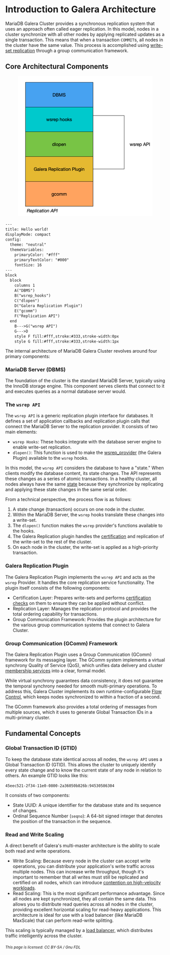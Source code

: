 # Introduction to Galera Architecture

MariaDB Galera Cluster provides a synchronous replication system that uses an approach often called eager replication. In this model, nodes in a cluster synchronize with all other nodes by applying replicated updates as a single transaction. This means that when a transaction `COMMIT`s, all nodes in the cluster have the same value. This process is accomplished using [write-set replication](certification-based-replication.md) through a group communication framework.

## Core Architectural Components

<div align="left"><figure><img src="../.gitbook/assets/replicationapi.png" alt=""><figcaption></figcaption></figure></div>

```mermaid
---
title: Hello world!
displayMode: compact
config:
  theme: "neutral"
  themeVariables:
    primaryColor: "#fff"
    primaryTextColor: "#000"
    fontSize: 16
---
block
  block
    columns 1
    A("DBMS")
    B("wsrep_hooks")
    C("dlopen")
    D("Galera Replication Plugin")
    E("gcomm")
    F("Replication API")
  end
    B--->G("wsrep API")
    G--->D
    style F fill:#fff,stroke:#333,stroke-width:0px
    style G fill:#fff,stroke:#333,stroke-width:1px
```

The internal architecture of MariaDB Galera Cluster revolves around four primary components:

### MariaDB Server (DBMS)

The foundation of the cluster is the standard MariaDB Server, typically using the InnoDB storage engine. This component serves clients that connect to it and executes queries as a normal database server would.

### The `wsrep API`

The `wsrep API` is a generic replication plugin interface for databases. It defines a set of application callbacks and replication plugin calls that connect the MariaDB Server to the replication provider. It consists of two main elements:

* `wsrep Hooks`: These hooks integrate with the database server engine to enable write-set replication.
* `dlopen()`: This function is used to make the [wsrep\_provider](../galera-management/configuration/configuring-mariadb-galera-cluster.md) (the Galera Plugin) available to the `wsrep` hooks.

In this model, the `wsrep API` considers the database to have a "state." When clients modify the database content, its state changes. The API represents these changes as a series of atomic transactions. In a healthy cluster, all nodes always have the same [state](../high-availability/monitoring-mariadb-galera-cluster.md#understanding-galera-node-states) because they synchronize by replicating and applying these state changes in the same serial order.

From a technical perspective, the process flow is as follows:

1. A state change (transaction) occurs on one node in the cluster.
2. Within the MariaDB Server, the `wsrep` hooks translate these changes into a write-set.
3. The `dlopen()` function makes the `wsrep` provider's functions available to the hooks.
4. The Galera Replication plugin handles the [certification](certification-based-replication.md) and replication of the write-set to the rest of the cluster.
5. On each node in the cluster, the write-set is applied as a high-priority transaction.

### Galera Replication Plugin

The Galera Replication Plugin implements the `wsrep API` and acts as the `wsrep` Provider. It handles the core replication service functionality. The plugin itself consists of the following components:

* Certification Layer: Prepares write-sets and performs [certification checks](certification-based-replication.md#requirements-for-certification-based-replication) on them to ensure they can be applied without conflict.
* Replication Layer: Manages the replication protocol and provides the total ordering capability for transactions.
* Group Communication Framework: Provides the plugin architecture for the various group communication systems that connect to Galera Cluster.

### Group Communication (GComm) Framework

The Galera Replication Plugin uses a Group Communication (GComm) framework for its messaging layer. The GComm system implements a virtual synchrony Quality of Service (QoS), which unifies data delivery and cluster [membership services](../high-availability/understanding-quorum-monitoring-and-recovery.md#monitoring-quorum-and-cluster-membership) into a clear, formal model.

While virtual synchrony guarantees data consistency, it does not guarantee the temporal synchrony needed for smooth multi-primary operations. To address this, Galera Cluster implements its own runtime-configurable [Flow Control](../galera-management/performance-tuning/flow-control-in-galera-cluster.md), which keeps nodes synchronized to within a fraction of a second.

The GComm framework also provides a total ordering of messages from multiple sources, which it uses to generate Global Transaction IDs in a multi-primary cluster.

## Fundamental Concepts

### Global Transaction ID (GTID)

To keep the database state identical across all nodes, the `wsrep API` uses a Global Transaction ID (GTID). This allows the cluster to uniquely identify every state change and to know the current state of any node in relation to others. An example GTID looks like this:

`45eec521-2f34-11e0-0800-2a36050b826b:94530586304`

It consists of two components:

* State UUID: A unique identifier for the database state and its sequence of changes.
* Ordinal Sequence Number (`seqno`): A 64-bit signed integer that denotes the position of the transaction in the sequence.

### Read and Write Scaling

A direct benefit of Galera's multi-master architecture is the ability to scale both read and write operations.

* Write Scaling: Because every node in the cluster can accept write operations, you can distribute your application's write traffic across multiple nodes. This can increase write throughput, though it's important to remember that all writes must still be replicated and certified on all nodes, which can introduce [contention on high-velocity workloads](../galera-management/performance-tuning/using-streaming-replication-for-large-transactions.md#large-data-transactions).
* Read Scaling: This is the most significant performance advantage. Since all nodes are kept synchronized, they all contain the same data. This allows you to distribute read queries across all nodes in the cluster, providing excellent horizontal scaling for read-heavy applications. This architecture is ideal for use with a load balancer (like MariaDB MaxScale) that can perform read-write splitting.

This scaling is typically managed by a [load balancer,](../high-availability/load-balancing/load-balancing-in-mariadb-galera-cluster.md) which distributes traffic intelligently across the cluster.

<sub>_This page is licensed: CC BY-SA / Gnu FDL_</sub>
